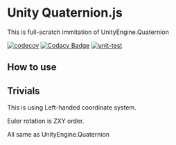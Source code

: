 # Unity Quaternion.js

This is full-scratch immitation of UnityEngine.Quaternion

[![codecov](https://codecov.io/gh/konbraphat51/UnityQuantenion_js/graph/badge.svg?token=NODBKVN9SV)](https://codecov.io/gh/konbraphat51/UnityQuantenion_js) [![Codacy Badge](https://app.codacy.com/project/badge/Grade/47beb37864094743ad7bd34b55df5716)](https://app.codacy.com/gh/konbraphat51/UnityQuaternionPy/dashboard?utm_source=gh&utm_medium=referral&utm_content=&utm_campaign=Badge_grade) [![unit-test](https://github.com/konbraphat51/UnityQuaternionPy/actions/workflows/tester.yml/badge.svg)](https://github.com/konbraphat51/UnityQuaternionPy/actions/workflows/tester.yml)

## How to use

## Trivials

This is using Left-handed coordinate system.

Euler rotation is ZXY order.

All same as UnityEngine.Quaternion
